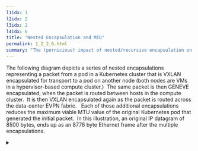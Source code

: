 ```yaml
---
l1idx: 1
l2idx: 2
l3idx: 2
l4idx: 6
title: "Nested Encapsulation and MTU"
permalink: 1_2_2_6.html
summary: "The (pernicious) impact of nested/recursive encapsulation on effective MTU."
---
```


The following diagram depicts a series of nested encapsulations representing a packet from a pod in a Kubernetes cluster that is VXLAN encapsulated for transport to a pod on another node (both nodes are VMs in a hypervisor-based compute cluster.)  The same packet is then GENEVE encapsulated, when the packet is routed between hosts in the compute cluster.  It is then VXLAN encapsulated again as the packet is routed across the data-center EVPN fabric.   Each of those additional encapsulations reduces the maximum viable MTU value of the original Kubernetes pod that generated the initial packet.  In this illustration, an original IP datagram of 8500 bytes, ends up as an 8776 byte Ethernet frame after the multiple encapsulations.


<details markdown=block>
<summary markdown=span></summary>
[![image](./mtu-mani-diag-3.drawio.svg){:class="img-fluid"}](./pages/1/2%20(mtu-manifesto)/mtu-mani-diag-3.drawio.svg){:target="_blank"}
</details>
